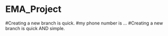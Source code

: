 # EMA_Project
#Creating a new branch is quick.
#my phone number is ...
#Creating a new branch is quick AND simple.